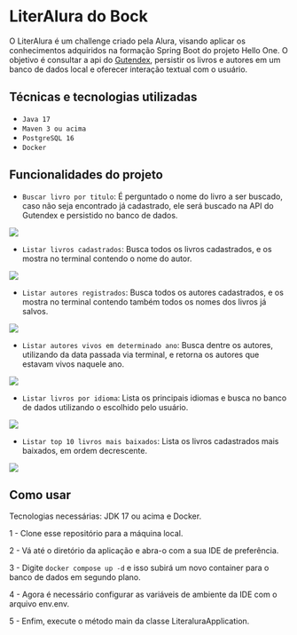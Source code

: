   # LiterAlura do Bock

O LiterAlura é um challenge criado pela Alura, visando aplicar os conhecimentos adquiridos na formação Spring Boot do projeto Hello One. O objetivo é consultar a api do [Gutendex](https://gutendex.com/), persistir os livros e autores em um banco de dados local e oferecer interação textual com o usuário.

## Técnicas e tecnologias utilizadas

- ``Java 17``
- ``Maven 3 ou acima``
- ``PostgreSQL 16``
- ``Docker``

## Funcionalidades do projeto

- ``Buscar livro por titulo``: É perguntado o nome do livro a ser buscado, caso não seja encontrado já cadastrado, ele será buscado na API do Gutendex e persistido no banco de dados.

![](examples/first-example.png)

- ``Listar livros cadastrados``: Busca todos os livros cadastrados, e os mostra no terminal contendo o nome do autor.

![](examples/second-example.png)

- ``Listar autores registrados``: Busca todos os autores cadastrados, e os mostra no terminal contendo também todos os nomes dos livros já salvos.

![](examples/third-example.png)

- ``Listar autores vivos em determinado ano``: Busca dentre os autores, utilizando da data passada via terminal, e retorna os autores que estavam vivos naquele ano.

![](examples/fourth-example.png)

- ``Listar livros por idioma``: Lista os principais idiomas e busca no banco de dados utilizando o escolhido pelo usuário.

![](examples/fifth-example.png)

- ``Listar top 10 livros mais baixados``: Lista os livros cadastrados mais baixados, em ordem decrescente.

![](examples/sixth-example.png)

## Como usar

Tecnologias necessárias: JDK 17 ou acima e Docker.

1 - Clone esse repositório para a máquina local.

2 - Vá até o diretório da aplicação e abra-o com a sua IDE de preferência.

3 - Digite ``docker compose up -d`` e isso subirá um novo container para o banco de dados em segundo plano.

4 - Agora é necessário configurar as variáveis de ambiente da IDE com o arquivo env.env.

5 - Enfim, execute o método main da classe LiteraluraApplication.